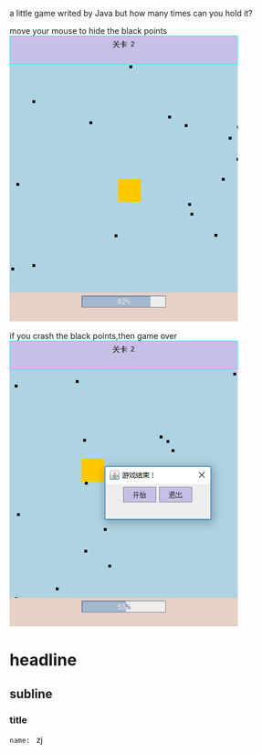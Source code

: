 a little game writed by Java
but how many times can you hold it?


move your mouse to hide the black points
![image](https://github.com/yanghaoMine4ever/be_a_guy/raw/master/1.png)

if you crash the black points,then game over
![image](https://github.com/yanghaoMine4ever/be_a_guy/raw/master/2.png)

# headline
## subline
### title
`name: ` zj
